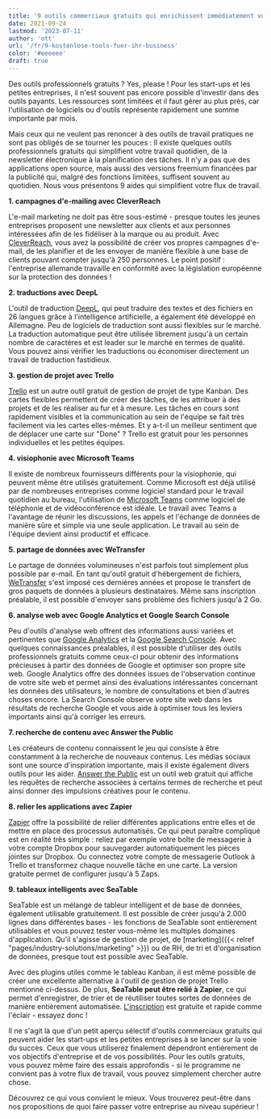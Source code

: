 ```yaml
---
title: '9 outils commerciaux gratuits qui enrichissent immédiatement votre entreprise - SeaTable'
date: 2021-09-24
lastmod: '2023-07-11'
author: 'ott'
url: '/fr/9-kostenlose-tools-fuer-ihr-business'
color: '#eeeeee'
draft: true
---
```


Des outils professionnels gratuits ? Yes, please ! Pour les start-ups et les petites entreprises, il n'est souvent pas encore possible d'investir dans des outils payants. Les ressources sont limitées et il faut gérer au plus près, car l'utilisation de logiciels ou d'outils représente rapidement une somme importante par mois.

Mais ceux qui ne veulent pas renoncer à des outils de travail pratiques ne sont pas obligés de se tourner les pouces : Il existe quelques outils professionnels gratuits qui simplifient votre travail quotidien, de la newsletter électronique à la planification des tâches. Il n'y a pas que des applications open source, mais aussi des versions freemium financées par la publicité qui, malgré des fonctions limitées, suffisent souvent au quotidien. Nous vous présentons 9 aides qui simplifient votre flux de travail.

**1\. campagnes d'e-mailing avec CleverReach**

L'e-mail marketing ne doit pas être sous-estimé - presque toutes les jeunes entreprises proposent une newsletter aux clients et aux personnes intéressées afin de les fidéliser à la marque ou au produit. Avec [CleverReach](https://www.cleverreach.com/de/), vous avez la possibilité de créer vos propres campagnes d'e-mail, de les planifier et de les envoyer de manière flexible à une base de clients pouvant compter jusqu'à 250 personnes. Le point positif : l'entreprise allemande travaille en conformité avec la législation européenne sur la protection des données !

**2\. traductions avec DeepL**

L'outil de traduction [DeepL](https://www.deepl.com/de/home), qui peut traduire des textes et des fichiers en 26 langues grâce à l'intelligence artificielle, a également été développé en Allemagne. Peu de logiciels de traduction sont aussi flexibles sur le marché. La traduction automatique peut être utilisée librement jusqu'à un certain nombre de caractères et est leader sur le marché en termes de qualité. Vous pouvez ainsi vérifier les traductions ou économiser directement un travail de traduction fastidieux.

**3\. gestion de projet avec Trello**

[Trello](https://trello.com/home) est un autre outil gratuit de gestion de projet de type Kanban. Des cartes flexibles permettent de créer des tâches, de les attribuer à des projets et de les réaliser au fur et à mesure. Les tâches en cours sont rapidement visibles et la communication au sein de l'équipe se fait très facilement via les cartes elles-mêmes. Et y a-t-il un meilleur sentiment que de déplacer une carte sur "Done" ? Trello est gratuit pour les personnes individuelles et les petites équipes.

**4\. visiophonie avec Microsoft Teams**

Il existe de nombreux fournisseurs différents pour la visiophonie, qui peuvent même être utilisés gratuitement. Comme Microsoft est déjà utilisé par de nombreuses entreprises comme logiciel standard pour le travail quotidien au bureau, l'utilisation de [Microsoft Teams](https://www.microsoft.com/de-de/microsoft-teams/free) comme logiciel de téléphonie et de vidéoconférence est idéale. Le travail avec Teams a l'avantage de réunir les discussions, les appels et l'échange de données de manière sûre et simple via une seule application. Le travail au sein de l'équipe devient ainsi productif et efficace.

**5\. partage de données avec WeTransfer**

Le partage de données volumineuses n'est parfois tout simplement plus possible par e-mail. En tant qu'outil gratuit d'hébergement de fichiers, [WeTransfer](https://wetransfer.com/) s'est imposé ces dernières années et propose le transfert de gros paquets de données à plusieurs destinataires. Même sans inscription préalable, il est possible d'envoyer sans problème des fichiers jusqu'à 2 Go.

**6\. analyse web avec Google Analytics et Google Search Console**

Peu d'outils d'analyse web offrent des informations aussi variées et pertinentes que [Google Analytics](https://analytics.google.com/analytics/web/) et la [Google Search Console](https://search.google.com/search-console/). Avec quelques connaissances préalables, il est possible d'utiliser des outils professionnels gratuits comme ceux-ci pour obtenir des informations précieuses à partir des données de Google et optimiser son propre site web. Google Analytics offre des données issues de l'observation continue de votre site web et permet ainsi des évaluations intéressantes concernant les données des utilisateurs, le nombre de consultations et bien d'autres choses encore. La Search Console observe votre site web dans les résultats de recherche Google et vous aide à optimiser tous les leviers importants ainsi qu'à corriger les erreurs.

**7\. recherche de contenu avec Answer the Public**

Les créateurs de contenu connaissent le jeu qui consiste à être constamment à la recherche de nouveaux contenus. Les médias sociaux sont une source d'inspiration importante, mais il existe également divers outils pour les aider. [Answer the Public](https://answerthepublic.com/) est un outil web gratuit qui affiche les requêtes de recherche associées à certains termes de recherche et peut ainsi donner des impulsions créatives pour le contenu.

**8\. relier les applications avec Zapier**

[Zapier](https://zapier.com/) offre la possibilité de relier différentes applications entre elles et de mettre en place des processus automatisés. Ce qui peut paraître compliqué est en réalité très simple : reliez par exemple votre boîte de messagerie à votre compte Dropbox pour sauvegarder automatiquement les pièces jointes sur Dropbox. Ou connectez votre compte de messagerie Outlook à Trello et transformez chaque nouvelle tâche en une carte. La version gratuite permet de configurer jusqu'à 5 Zaps.

**9\. tableaux intelligents avec SeaTable**

SeaTable est un mélange de tableur intelligent et de base de données, également utilisable gratuitement. Il est possible de créer jusqu'à 2.000 lignes dans différentes bases - les fonctions de SeaTable sont entièrement utilisables et vous pouvez tester vous-même les multiples domaines d'application. Qu'il s'agisse de gestion de projet, de [marketing]({{< relref "pages/industry-solutions/marketing" >}}) ou de RH, de tri et d'organisation de données, presque tout est possible avec SeaTable.

Avec des plugins utiles comme le tableau Kanban, il est même possible de créer une excellente alternative à l'outil de gestion de projet Trello mentionné ci-dessus. De plus, **SeaTable peut être relié à Zapier**, ce qui permet d'enregistrer, de trier et de réutiliser toutes sortes de données de manière entièrement automatisée. [L'inscription](https://seatable.io/fr/enregistrement/) est gratuite et rapide comme l'éclair - essayez donc !

Il ne s'agit là que d'un petit aperçu sélectif d'outils commerciaux gratuits qui peuvent aider les start-ups et les petites entreprises à se lancer sur la voie du succès. Ceux que vous utiliserez finalement dépendront entièrement de vos objectifs d'entreprise et de vos possibilités. Pour les outils gratuits, vous pouvez même faire des essais approfondis - si le programme ne convient pas à votre flux de travail, vous pouvez simplement chercher autre chose.

Découvrez ce qui vous convient le mieux. Vous trouverez peut-être dans nos propositions de quoi faire passer votre entreprise au niveau supérieur !
